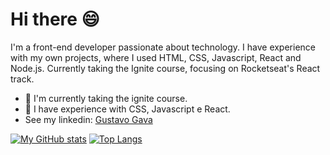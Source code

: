 # Hi there 😄

I'm a front-end developer passionate about technology. I have experience with my own projects, where I used HTML, CSS, Javascript, React and Node.js. Currently taking the Ignite course, focusing on Rocketseat's React track. 

* 🚀 I'm currently taking the ignite course.
* 📖 I have experience with CSS, Javascript e React.
* See my linkedin: [Gustavo Gava](www.linkedin.com/in/gustavo-gava)

[![My GitHub stats](https://github-readme-stats.vercel.app/api?username=gustavo-gava)](https://github.com/gustavo-gava)
[![Top Langs](https://github-readme-stats.vercel.app/api/top-langs/?username=anuraghazra&layout=compact)](https://github.com/gustavo-gava)


